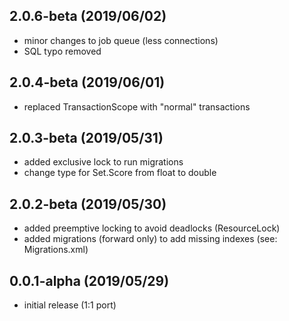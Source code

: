 ## 2.0.6-beta (2019/06/02)
* minor changes to job queue (less connections)
* SQL typo removed

## 2.0.4-beta (2019/06/01)
* replaced TransactionScope with "normal" transactions

## 2.0.3-beta (2019/05/31)
* added exclusive lock to run migrations
* change type for Set.Score from float to double

## 2.0.2-beta (2019/05/30)
* added preemptive locking to avoid deadlocks (ResourceLock)
* added migrations (forward only) to add missing indexes (see: Migrations.xml)

## 0.0.1-alpha (2019/05/29)
* initial release (1:1 port)
